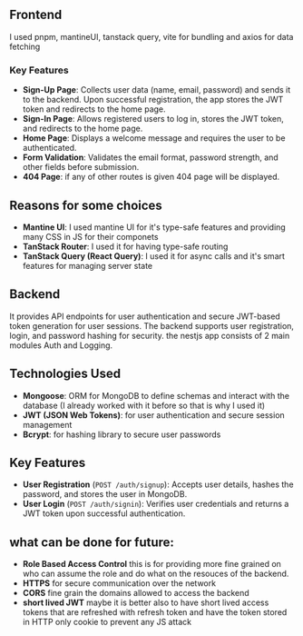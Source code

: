 ## Frontend

I used pnpm, mantineUI, tanstack query, vite for bundling and axios for data fetching

### Key Features

- **Sign-Up Page**: Collects user data (name, email, password) and sends it to the backend. Upon successful registration, the app stores the JWT token and redirects to the home page.
- **Sign-In Page**: Allows registered users to log in, stores the JWT token, and redirects to the home page.
- **Home Page**: Displays a welcome message and requires the user to be authenticated.
- **Form Validation**: Validates the email format, password strength, and other fields before submission.
- **404 Page**: if any of other routes is given 404 page will be displayed.

## Reasons for some choices

- **Mantine UI**: I used mantine UI for it's type-safe features and providing many CSS in JS for their componets
- **TanStack Router**: I used it for having type-safe routing
- **TanStack Query (React Query)**: I used it for async calls and it's smart features for managing server state

## Backend

It provides API endpoints for user authentication and secure JWT-based token generation for user sessions. The backend supports user registration, login, and password hashing for security.
the nestjs app consists of 2 main modules Auth and Logging.

## Technologies Used

- **Mongoose**: ORM for MongoDB to define schemas and interact with the database (I already worked with it before so that is why I used it)
- **JWT (JSON Web Tokens)**: for user authentication and secure session management
- **Bcrypt**: for  hashing library to secure user passwords

## Key Features

- **User Registration** (`POST /auth/signup`): Accepts user details, hashes the password, and stores the user in MongoDB.
- **User Login** (`POST /auth/signin`): Verifies user credentials and returns a JWT token upon successful authentication.


## what can be done for future:

- **Role Based Access Control** this is for providing more fine grained on who can assume the role and do what on the resouces of the backend.
- **HTTPS** for secure communication over the network
- **CORS** fine grain the domains allowed to access the backend
- **short lived JWT** maybe it is better also to have short lived access tokens that are refreshed with refresh token and have the token stored in HTTP only cookie to prevent any JS attack

